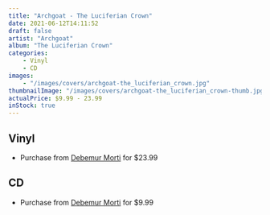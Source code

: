 ```yaml
---
title: "Archgoat - The Luciferian Crown"
date: 2021-06-12T14:11:52
draft: false
artist: "Archgoat"
album: "The Luciferian Crown"
categories:
    - Vinyl
    - CD
images:
    - "/images/covers/archgoat-the_luciferian_crown.jpg"
thumbnailImage: "/images/covers/archgoat-the_luciferian_crown-thumb.jpg"
actualPrice: $9.99 - 23.99
inStock: true
---
```


## Vinyl
* Purchase from [Debemur Morti](https://debemurmorti.aisamerch.com/item/91137) for $23.99
## CD
* Purchase from [Debemur Morti](https://debemurmorti.aisamerch.com/item/72311) for $9.99
